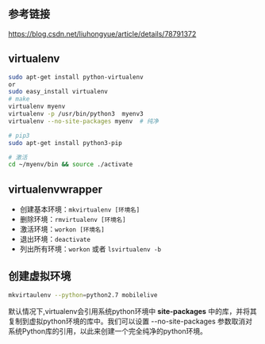 ## 参考链接

https://blog.csdn.net/liuhongyue/article/details/78791372

## virtualenv

```bash
sudo apt-get install python-virtualenv
or
sudo easy_install virtualenv
# make
virtualenv myenv
virtualenv -p /usr/bin/python3  myenv3
virtualenv --no-site-packages myenv  # 纯净

# pip3
sudo apt-get install python3-pip

# 激活
cd ~/myenv/bin && source ./activate
```

## virtualenvwrapper

- 创建基本环境：`mkvirtualenv [环境名]`
- 删除环境：`rmvirtualenv [环境名]`
- 激活环境：`workon [环境名]`
- 退出环境：`deactivate`
- 列出所有环境：`workon` 或者 `lsvirtualenv -b`

## 创建虚拟环境

```bash
mkvirtaulenv --python=python2.7 mobilelive
```

默认情况下,virtualenv会引用系统python环境中 **site-­packages** 中的库，并将其复制到虚拟python环境的库中。我们可以设置 --no-site-packages 参数取消对系统Python库的引用，以此来创建一个完全纯净的python环境。